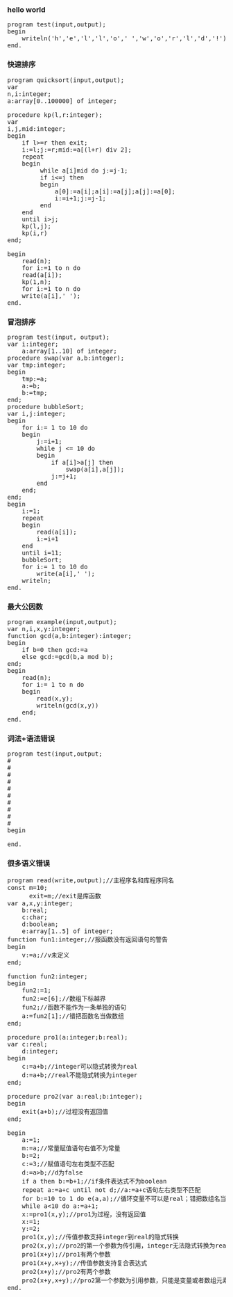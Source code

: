 ### hello world
<pre>
program test(input,output);
begin
    writeln('h','e','l','l','o',' ','w','o','r','l','d','!');
end.
</pre>

### 快速排序
<pre>
program quicksort(input,output);
var
n,i:integer;
a:array[0..100000] of integer;

procedure kp(l,r:integer);
var
i,j,mid:integer;
begin
    if l>=r then exit;
    i:=l;j:=r;mid:=a[(l+r) div 2];
    repeat
	begin
         while a[i]<mid do i:=i+1;
         while a[j]>mid do j:=j-1;
         if i<=j then
         begin
             a[0]:=a[i];a[i]:=a[j];a[j]:=a[0];
             i:=i+1;j:=j-1;
         end
	end
    until i>j;
    kp(l,j);
    kp(i,r)
end;

begin
    read(n);
    for i:=1 to n do
    read(a[i]);
    kp(1,n);
    for i:=1 to n do
    write(a[i],' ');
end.
</pre>

### 冒泡排序
<pre>
program test(input, output);
var i:integer;
    a:array[1..10] of integer;
procedure swap(var a,b:integer);
var tmp:integer;
begin
    tmp:=a;
    a:=b;
    b:=tmp;
end;
procedure bubbleSort;
var i,j:integer;
begin
    for i:= 1 to 10 do
    begin
        j:=i+1;
        while j <= 10 do
        begin
            if a[i]>a[j] then
                swap(a[i],a[j]);
            j:=j+1;
        end
    end;
end;
begin
    i:=1;
    repeat
    begin
        read(a[i]);
        i:=i+1
    end
    until i=11;
    bubbleSort;
    for i:= 1 to 10 do
        write(a[i],' ');
    writeln;
end.
</pre>

### 最大公因数
<pre>
program example(input,output);
var n,i,x,y:integer;
function gcd(a,b:integer):integer;
begin
	if b=0 then gcd:=a
	else gcd:=gcd(b,a mod b);
end;
begin
    read(n);
    for i:= 1 to n do
    begin
        read(x,y);
        writeln(gcd(x,y))
    end;
end.
</pre>

### 词法+语法错误
<pre>
program test(input,output;
#
#
#
#
#
#
#
#
#
#
begin

end.
</pre>

### 很多语义错误
<pre>
program read(write,output);//主程序名和库程序同名
const m=10;
      exit=m;//exit是库函数
var a,x,y:integer;
    b:real;
    c:char;
    d:boolean;
    e:array[1..5] of integer;
function fun1:integer;//报函数没有返回语句的警告
begin
    v:=a;//v未定义
end;

function fun2:integer;
begin
    fun2:=1;
    fun2:=e[6];//数组下标越界
    fun2;//函数不能作为一条单独的语句
    a:=fun2[1];//错把函数名当做数组
end;

procedure pro1(a:integer;b:real);
var c:real;  
    d:integer;
begin 
    c:=a+b;//integer可以隐式转换为real
    d:=a+b;//real不能隐式转换为integer
end;

procedure pro2(var a:real;b:integer);
begin 
    exit(a+b);//过程没有返回值
end;

begin
    a:=1;
    m:=a;//常量赋值语句右值不为常量
    b:=2;
    c:=3;//赋值语句左右类型不匹配
    d:=a>b;//d为false
    if a then b:=b+1;//if条件表达式不为boolean
    repeat a:=a+c until not d;//a:=a+c语句左右类型不匹配
    for b:=10 to 1 do e(a,a);//循环变量不可以是real；错把数组名当做函数
    while a<10 do a:=a+1;
    x:=pro1(x,y);//pro1为过程，没有返回值
    x:=1;
    y:=2;
    pro1(x,y);//传值参数支持integer到real的隐式转换
    pro2(x,y);//pro2的第一个参数为传引用，integer无法隐式转换为real
    pro1(x+y);//pro1有两个参数
    pro1(x+y,x+y);//传值参数支持复合表达式
    pro2(x+y);//pro2有两个参数
    pro2(x+y,x+y);//pro2第一个参数为引用参数，只能是变量或者数组元素，不能是复杂表达式
end.
</pre>